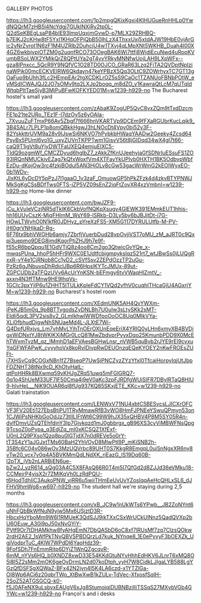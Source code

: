 GALLERY PHOTOS

https://lh3.googleusercontent.com/1p2mpgQKixKgxi4KIHUGueRnHHLp0YwdNQQrM7zHB5l4NcYdgj7GUkINXiRy2tp0L-Q2dSeKBEgLsaP84bIE93lmpUqxjmGvwD-p7MLX29ZRHBQ-b7ElKJ2cKHw8tF5YxI1KHqOFPjQbB50lhLzX4ThxxUxj5xtdAJW19HbE0vjArGic2yNrZyrot1N6zF1M4UZRlb2DuhcjU4w1TXvj4qLMpXNt5WKHB_Duah4I00X4GZ6wkbjypiOTZM0g2uqnfRCO73OOegBAK6Wi7ttfi8WjdiEcuNwd4uRopKVumbBSoLWX2YMikQrZ8QPtUYa2gT4vvYRkyMNNfwUojLAH9LXpWFx--gza8lPnxcc_5QcR9Y9NQfVC1O28TD0OJCO_GRaR63Lzq2FiTA2QVDptNpIzinaWPjk00mcECKVEIRW6Qkdayn47keYPBzX5Qq3OLtC9ZOWrhyxTC7GT13gOaFup9bUhh3fLc2HEmpEAr2tgXCDKLrOZ5sS9CaOc1TZANUoFBNbPOtW_eyMSdICWAJQJ2JO7sOMv9tq2LXJp2boqq_m8dZO_y1KawraQtLcM7qUTqIdWtqbPltTaeSjyB3MjPuBFwKOFKYED01M=w1239-h929-no
The Bucharest hostel's small yard

https://lh3.googleusercontent.com/zAbaK9ZogUP5QvC8vxZQm9tTxdDzcmFE1p21te2URo_TEz1F-I7dzOy5z6yOAIa-_7XvuuZuFTmxP66Av5Zbgf7f666hnVKARTVp9DCEm9fFXaRGUbrKucLqik9_3B4SALr7LPLP1p8omQBkkHgwJ3hLNOcDt4Vpy0bj52y3F-82YskkttrUVM9a28v9IJswSi6NKVO7hPybkbHWaqYAADw2Geeky4Zcsd64PsyBx5PUml6yo1G_uxyZUVnTKPPTwm1GisvV56t8jGIDqd34wX4gl7t66-caQ9T1igVt8uYjyDWTFaUXEQ4emjuEIXC5-TIdQ9ozgmWf_CMCZDyud6hgIbZ7_zAkkZfKnUJeehyjaGfSDNrIuESsuFS1ZO93lRQnNMUCkivEZag7kQfxWoxfVm4XTFavYkUPIvb0HXTH1BK5OdbvpWbfEzDu-dKpjOw3rc4fzkjBOdul5AN3HjOLv8cGw53gacWrWmG2kEOIWyxEO-0b1WDv-JIxKtL6yDcDY5pPzJ7l1gaaO_1v3zaF_OmuowGP5hPkZFzk4d4zkvBTYPNWJMkSgKgCSsBDfTws0FTS-iZP5VZ09sEnZ2jqFtZovXR4xzVmbnI=w1239-h929-no
Home-like dinner

https://lh3.googleusercontent.com/bwJZF9-jCu_kVuIeVCzjNR5dTkIK6CkbVofNQKpXsugv4GlEWK391EMmkEUT1hhis-hh16UUyCszK-MjqFHImM_WsY69-lSRkb-D3Ly5by6bJBJjtDt-i7G-HOwLTWvhO0N1kfR0JDHyz_pYreXzFS5-XM5G117DYRULUtfb-M-PV-jHl0grVNHjkaD-Rg-6F76tx9bhVWOHb6amjy7ZbrfjVuerbDud28vpOvjiVST7oMU_zM_aJRT0c9Qxpi3uepmo9DEG8imdKqorPtjZHJ9h7e9f-fS5cR6bpQpqu1E1GdVTiQ8z4oo8Cm2go3QtwicGvYQe_x-mwqsPUna_hhoP5hHFr9WXC0E1JdtfcbjgmpyksIqz521rt7_wtJBwSs0jLUQgRxxR-vY4e1CjRNob8Cc1yD2_cSVfSsv2ZEPdOzzTP2uGu-PzRz6gJNbuvpDhRdiclJBp6R6HpslKYTcJMUx-89ut-ZGPCUDb2aTFQzUVv6AcUrYnKSN-bEFmgy6tvVWaqHlZmtV_-axxn4N3ffTMnw9HE9IhqVs-1GCIc3pxYjlP6u1ZHHT5ITULkKpIeFdCY1VQd2vfhV0cuqhITHcaGjU4AGxrjYM=w1239-h929-no
Bucharest's hostel room

https://lh3.googleusercontent.com/XEdmUNK5AH4QvYWXm-iPeKJB5m0q_9p8BTTvgodsZyDNLBh7U0uIw3sLtySKk2sMT-EIdli5qdL3PV2sis8v2_GLmIkhwlWWDfpoOoOC8Uq0MIkVYa-XLi0fbhudDigwNhSNUaeMd4L-JLXtE7Wi-Q4DpfURxjvs_Lm7vhMvLYihTnOErOXUnEqeEriX4YRIQ0yLHn6xmyXB4BVDjgxWiDNxtYJ8tWKlKXjMGr0LcQ81MwZbdvprPyyxDqo25KmunbPDD9X0McEhTWxmTvzM_qz_IMmhD1aEFVAesBGHwLnsr_nVWB5quBvb2rJYE9rEI9cvxuYqGFWFAPwK_cyyyhoVx8koRvIDivpRwDEUOnzqEQeKYOEY2nKwFROEsZUFt-i7XHSvCq9COGxNBn1fZ7BseqP7UwSjPNCZyzZYzYfxl0TfcajHorpyIqjUtJbpFDZNHT38tNx9cD_KhOtvHatL-qtPoHHRk8BXwmq59vKHJgZRq51uwq5mFGlGRQ7-0q1o4ShUeM33UF7lF50Cma4j9eV0aKc3zpFJRDfgWUiSIFR7DBylRTaQ8HIU9-hIvHeL__NiK9OUAR6ql8fUg937KQ85SKxjETE_KKc=w1239-h929-no
Galati trainstation

https://lh3.googleusercontent.com/LENWxV71NU4xbtC5BESvcsLJICXrOFCVF3FV20Eti127EbsBtjPU1TRyMmawRfB3vWO8HmFJPNEeYSwuQPmyn53on1CJWiPsNHKbGoOdJz73tIlLIFtWt6C99W9hJX35xQHBV4P8M5SY05R4n-dvlfDmvUZsQTEhfdinY3Ip7Gjvkqzd1mJ0gbbrgx_gB96XS3cyViMBWFNsQpg9TcsoZ0oPvpa_q3EdjZq_mI0xKCSQZ1XfExf-U0nL2Q9PXso1Qzq8pu0lGTjdX7n0dREVe5o0rY-tT3S4zY1aJGJxtTMs60BaH2YhVOyD8MlwPtI9P_mKiSNB2h-35Bfc6C04v086wOv3MzUQVrbc89UHT0S7KkgR8EmgpL0ujSnNgxXR6ny8vTw20_vcx7v0q4A5BVKMmQdLNdXK_riEazG_lS19Dq60B-I2pTX_jVb2nLARBjEN6ue-bZw2J_yzR614_sQg03A4C5X8FAsQ66R0T4m5I7QfGd2d8ZJJd36eVMku18-CCMejrP4yisX2r7ZMlKqVh0LzRdPQU-t6HodTdhIiC3AukoPNW_vjRR6u5wiiTHmEeUvUvYZosIqqAeHcQHLxSL6_dJFHV9hmWg8=w697-h929-no
The student hall we're staying during 2,5 months

https://lh3.googleusercontent.com/xB_JC9w1nUkWTs6YPwb__JB2ZoNYnt6uNhFQbBkWfNuN9yjw5Mx6USjztD3R-HbcxHqYboMm9W6I1RMUeK3QdSJJ9ikTXxCSxWrUCkUlNnz5QadQVXp2bU6OEuw_A30i9pJ50xNvGYiY-PVtf9Or7tDHAMkhw8fyAHgEmN7DbQASbD6oC8xf7lRUsMf7zq7ClzsQOkw2rdH2AE2_1sWfPkTNvQBVSPBDQrzLd7kuk_NYnqe8_1E0ePyyyF3bOEXZk_UgjVodprTuC_4KlW7WPdDl6YaoHdz39-9FofSDh7FnEmmRitp6DYjZ1WnQZgcqvR-6mM_nYVs6HQ_b0XNDZ8xwD33E54KKdGtuNYvHhhEdHKV6JLnrT6xMQ8O5l8I5Z2sMm2mOK6geOvDrmLN2d07koDtph_yyH7W8CidkLJIgaLYB588LgYGzQfDSFSgXQWaZ-BFx42N2jvn4I5K4LA6czd-x1YTZlGa-OI8Wp6ACi6z20qbrTWo_XtBwXwB1kZULv-TdVec-XfxosfSqlH-2SoZ52ATGSGCQ-k0-fSJ0AFeNX9uLsbvxEAUgV6xJg8StumoiqiDUBNBzilIiTSSqS27MXybVGb4GYWc=w1239-h929-no
Françoi's and i desks 
